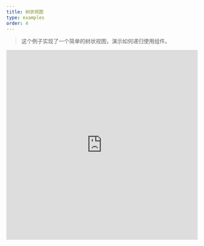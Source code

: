 ```yaml
---
title: 树状视图
type: examples
order: 4
---
```


> 这个例子实现了一个简单的树状视图，演示如何递归使用组件。

<iframe width="100%" height="500" src="https://jsfiddle.net/yyx990803/u4n1m04q/embedded/result,html,js,css" allowfullscreen="allowfullscreen" frameborder="0"></iframe>
